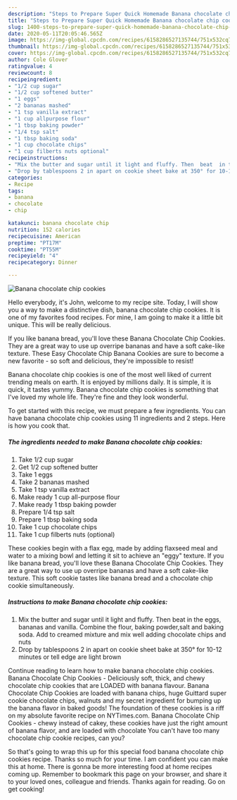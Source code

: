 ```yaml
---
description: "Steps to Prepare Super Quick Homemade Banana chocolate chip cookies"
title: "Steps to Prepare Super Quick Homemade Banana chocolate chip cookies"
slug: 1400-steps-to-prepare-super-quick-homemade-banana-chocolate-chip-cookies
date: 2020-05-11T20:05:46.565Z
image: https://img-global.cpcdn.com/recipes/6158286527135744/751x532cq70/banana-chocolate-chip-cookies-recipe-main-photo.jpg
thumbnail: https://img-global.cpcdn.com/recipes/6158286527135744/751x532cq70/banana-chocolate-chip-cookies-recipe-main-photo.jpg
cover: https://img-global.cpcdn.com/recipes/6158286527135744/751x532cq70/banana-chocolate-chip-cookies-recipe-main-photo.jpg
author: Cole Glover
ratingvalue: 4
reviewcount: 8
recipeingredient:
- "1/2 cup sugar"
- "1/2 cup softened butter"
- "1 eggs"
- "2 bananas mashed"
- "1 tsp vanilla extract"
- "1 cup allpurpose flour"
- "1 tbsp baking powder"
- "1/4 tsp salt"
- "1 tbsp baking soda"
- "1 cup chocolate chips"
- "1 cup filberts nuts optional"
recipeinstructions:
- "Mix the butter and sugar until it light and fluffy. Then  beat  in the eggs, bananas and vanilla. Combine the flour, baking powder,salt and baking soda. Add to creamed mixture and mix well adding chocolate chips and nuts"
- "Drop by tablespoons 2 in apart on cookie sheet bake at 350° for 10-12 minutes or tell edge are light brown"
categories:
- Recipe
tags:
- banana
- chocolate
- chip

katakunci: banana chocolate chip 
nutrition: 152 calories
recipecuisine: American
preptime: "PT17M"
cooktime: "PT55M"
recipeyield: "4"
recipecategory: Dinner

---
```



![Banana chocolate chip cookies](https://img-global.cpcdn.com/recipes/6158286527135744/751x532cq70/banana-chocolate-chip-cookies-recipe-main-photo.jpg)

Hello everybody, it's John, welcome to my recipe site. Today, I will show you a way to make a distinctive dish, banana chocolate chip cookies. It is one of my favorites food recipes. For mine, I am going to make it a little bit unique. This will be really delicious.

If you like banana bread, you&#39;ll love these Banana Chocolate Chip Cookies. They are a great way to use up overripe bananas and have a soft cake-like texture. These Easy Chocolate Chip Banana Cookies are sure to become a new favorite - so soft and delicious, they&#39;re impossible to resist!

Banana chocolate chip cookies is one of the most well liked of current trending meals on earth. It is enjoyed by millions daily. It is simple, it is quick, it tastes yummy. Banana chocolate chip cookies is something that I've loved my whole life. They're fine and they look wonderful.


To get started with this recipe, we must prepare a few ingredients. You can have banana chocolate chip cookies using 11 ingredients and 2 steps. Here is how you cook that.

<!--inarticleads1-->

##### The ingredients needed to make Banana chocolate chip cookies:

1. Take 1/2 cup sugar
1. Get 1/2 cup softened butter
1. Take 1 eggs
1. Take 2 bananas mashed
1. Take 1 tsp vanilla extract
1. Make ready 1 cup all-purpose flour
1. Make ready 1 tbsp baking powder
1. Prepare 1/4 tsp salt
1. Prepare 1 tbsp baking soda
1. Take 1 cup chocolate chips
1. Take 1 cup filberts nuts (optional)


These cookies begin with a flax egg, made by adding flaxseed meal and water to a mixing bowl and letting it sit to achieve an &#34;eggy&#34; texture. If you like banana bread, you&#39;ll love these Banana Chocolate Chip Cookies. They are a great way to use up overripe bananas and have a soft cake-like texture. This soft cookie tastes like banana bread and a chocolate chip cookie simultaneously. 

<!--inarticleads2-->

##### Instructions to make Banana chocolate chip cookies:

1. Mix the butter and sugar until it light and fluffy. Then  beat  in the eggs, bananas and vanilla. Combine the flour, baking powder,salt and baking soda. Add to creamed mixture and mix well adding chocolate chips and nuts
1. Drop by tablespoons 2 in apart on cookie sheet bake at 350° for 10-12 minutes or tell edge are light brown


Continue reading to learn how to make banana chocolate chip cookies. Banana Chocolate Chip Cookies - Deliciously soft, thick, and chewy chocolate chip cookies that are LOADED with banana flavour. Banana Chocolate Chip Cookies are loaded with banana chips, huge Guittard super cookie chocolate chips, walnuts and my secret ingredient for bumping up the banana flavor in baked goods! The foundation of these cookies is a riff on my absolute favorite recipe on NYTimes.com. Banana Chocolate Chip Cookies - chewy instead of cakey, these cookies have just the right amount of banana flavor, and are loaded with chocolate You can&#39;t have too many chocolate chip cookie recipes, can you? 

So that's going to wrap this up for this special food banana chocolate chip cookies recipe. Thanks so much for your time. I am confident you can make this at home. There is gonna be more interesting food at home recipes coming up. Remember to bookmark this page on your browser, and share it to your loved ones, colleague and friends. Thanks again for reading. Go on get cooking!
